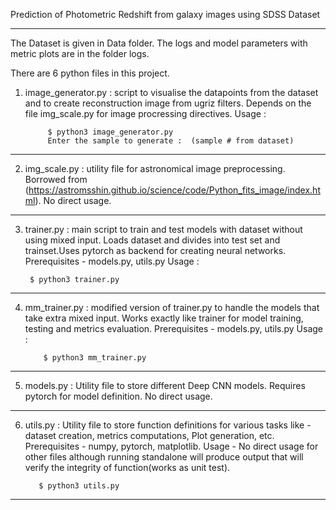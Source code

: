 Prediction of Photometric Redshift from galaxy images using SDSS Dataset

-------------------------------------------------------------------------------------------------------------------

The Dataset is given in Data folder.
The logs and model parameters with metric plots are in the folder logs.

There are 6 python files in this project. 

1. image_generator.py : script to visualise the datapoints from the dataset and to create 				reconstruction image from ugriz filters. Depends on the file img_scale.py
			for image procressing directives. Usage :
			
			$ python3 image_generator.py
			Enter the sample to generate :  (sample # from dataset)
---------------------------------------------------------------------------------------------------
	
2. img_scale.py : utility file for astronomical image preprocessing. Borrowed from (https://astromsshin.github.io/science/code/Python_fits_image/index.html). No direct usage.
---------------------------------------------------------------------------------------------------
3. trainer.py : main script to train and test models with dataset without using mixed input.
		Loads dataset and divides into test set and trainset.Uses pytorch as backend for 			creating neural networks. Prerequisites - models.py, utils.py
		Usage :
		
		$ python3 trainer.py
---------------------------------------------------------------------------------------------------
4. mm_trainer.py : modified version of trainer.py to handle the models that take extra mixed input. 			   Works exactly like trainer for model training, testing and metrics evaluation. 
		   Prerequisites - models.py, utils.py
		   Usage :
		   	
		   $ python3 mm_trainer.py
----------------------------------------------------------------------------------------------------
5. models.py : Utility file to store different Deep CNN models. Requires pytorch for model 		       definition. No direct usage. 
----------------------------------------------------------------------------------------------------
6. utils.py : Utility file to store function definitions for various tasks like - dataset creation,  		      metrics computations, Plot generation, etc. Prerequisites - numpy, pytorch, matplotlib.
 	      Usage -  No direct usage for other files although running standalone will produce output
 	      that will verify the integrity of function(works as unit test).
 	      
 	      $ python3 utils.py
------------------------------------------------------------------------------------------------------
		
